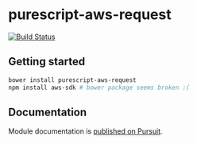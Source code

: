 # purescript-aws-request

[![Build Status](https://travis-ci.org/purescript-aws-sdk/purescript-aws-request.svg?branch=master)](https://travis-ci.org/purescript-aws-sdk/purescript-aws-request)

## Getting started

```sh
bower install purescript-aws-request
npm install aws-sdk # bower package seems broken :(
```

## Documentation

Module documentation is [published on Pursuit](http://pursuit.purescript.org/packages/purescript-aws-request).

